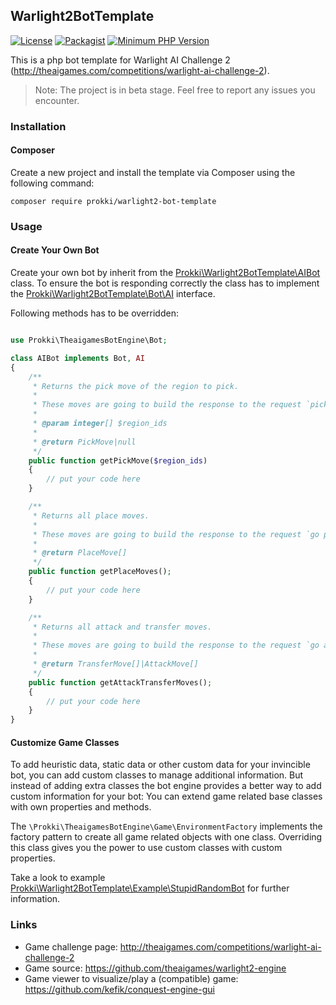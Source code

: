 ## Warlight2BotTemplate

[![License](https://img.shields.io/badge/License-MIT-blue.svg?style=flat)](https://github.com/prokki/warlight2-bot/blob/master/LICENSE)
[![Packagist](https://img.shields.io/badge/Packagist-0.4.0-blue.svg?style=flat)](https://packagist.org/packages/prokki/warlight2-bot-template)
[![Minimum PHP Version](https://img.shields.io/badge/PHP-%3C%3D5.6.13-8892BF.svg)](https://php.net/)

This is a php bot template for Warlight AI Challenge 2 (http://theaigames.com/competitions/warlight-ai-challenge-2). 

> Note: The project is in beta stage. Feel free to report any issues you encounter.

### Installation

#### Composer

Create a new project and install the template via Composer using the following command:

    composer require prokki/warlight2-bot-template

### Usage

#### Create Your Own Bot

Create your own bot by inherit from the [Prokki\Warlight2BotTemplate\AIBot](src/AIBot.php) class.
To ensure the bot is responding correctly the class has to implement the
[Prokki\Warlight2BotTemplate\Bot\AI](src/AI.php) interface.

Following methods has to be overridden:
```php

use Prokki\TheaigamesBotEngine\Bot;

class AIBot implements Bot, AI
{
    /**
     * Returns the pick move of the region to pick.
     *
     * These moves are going to build the response to the request `pick_starting_region` - see {@see \Prokki\Warlight2BotTemplate\Command\PickStartingRegionCommand}.
     *
     * @param integer[] $region_ids
     *
     * @return PickMove|null
     */
    public function getPickMove($region_ids)
    {
        // put your code here
    }

    /**
     * Returns all place moves.
     *
     * These moves are going to build the response to the request `go place_armies` - see {@see \Prokki\Warlight2BotTemplate\Command\GoPlaceArmiesCommand}.
     *
     * @return PlaceMove[]
     */
    public function getPlaceMoves();
    {
        // put your code here
    }

    /**
     * Returns all attack and transfer moves.
     *
     * These moves are going to build the response to the request `go attack/transfer` - see {@see \Prokki\Warlight2BotTemplate\Command\GoAttackTransferCommand}.
     *
     * @return TransferMove[]|AttackMove[]
     */
    public function getAttackTransferMoves();
    {
        // put your code here
    }
}
```

#### Customize Game Classes

To add heuristic data, static data or other custom data for your invincible bot,
you can add custom classes to manage additional information. But instead of adding extra classes the bot engine provides a better way to add custom information
for your bot: You can extend game related base classes with own properties and methods.

The `\Prokki\TheaigamesBotEngine\Game\EnvironmentFactory` implements the factory pattern to create all game
related objects with one class. Overriding this class gives you the power to use custom classes with custom
properties.

Take a look to example [Prokki\Warlight2BotTemplate\Example\StupidRandomBot](examples/StupidRandomBot/src/StupidRandomBot.php) for further information.

### Links
* Game challenge page: http://theaigames.com/competitions/warlight-ai-challenge-2
* Game source: https://github.com/theaigames/warlight2-engine
* Game viewer to visualize/play a (compatible) game: https://github.com/kefik/conquest-engine-gui
